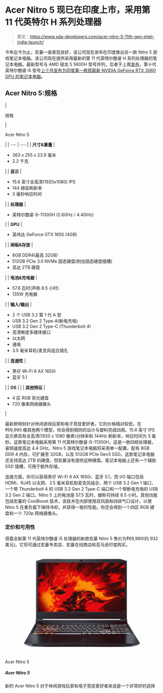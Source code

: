 # Acer Nitro 5 现已在印度上市，采用第 11 代英特尔 H 系列处理器

> 原文：<https://www.xda-developers.com/acer-nitro-5-11th-gen-intel-india-launch/>

今年迄今为止，宏碁一直表现良好，该公司现在宣布在印度推出另一款 Nitro 5 游戏笔记本电脑。该公司现在提供采用最新的第 11 代英特尔酷睿 H 系列处理器的笔记本电脑。最新型号与 AMD 锐龙 5 5600H 型号并列，后者于上周[发布](https://www.xda-developers.com/acer-nitro-5-amd-ryzen-5000-india-launch/)，第十代英特尔酷睿 i5 型号[上个月宣布为印度第一款搭载新 NVIDIA GeForce RTX 3060 GPU 的笔记本电脑](https://www.xda-developers.com/acer-nitro-5-2021-india-launch/)。

## Acer Nitro 5:规格

| 

规格

 | 

Acer Nitro 5

 |
| --- | --- |
| **尺寸&重量** | 

*   363 x 255 x 23.9 毫米
*   2.2 千克

 |
| **显示** | 

*   15.6 英寸全高清(1920x1080) IPS
*   144 赫兹刷新率
*   3 毫秒响应时间

 |
| **处理器** | 

*   英特尔酷睿 i5-11300H (2.6GHz / 4.4GHz)

 |
| **GPU** | 

*   英伟达 GeForce GTX 1650 (4GB)

 |
| **闸板&存放** | 

*   8GB DDR4(最高 32GB)
*   512GB PCIe 3.0 NVMe 固态硬盘(附加固态硬盘插槽)
*   高达 2TB 硬盘

 |
| **电池&充电器** | 

*   57.6 瓦时(声称 8.5 小时)
*   135W 充电器

 |
| **输入/输出** | 

*   2 个 USB 3.2 第 1 代 A 型
*   USB 3.2 Gen 2 Type-A(断电充电)
*   USB 3.2 Gen 2 Type-C (Thunderbolt 4)
*   高清晰度多媒体接口
*   以太网
*   通电
*   3.5 毫米耳机/麦克风组合插孔

 |
| **连通性** | 

*   黑仔 Wi-Fi 6 AX 1650i
*   蓝牙 5.1

 |
| **OS** |  |
| **其他特征** | 

*   4 区 RGB 背光键盘
*   720 像素网络摄像头

 |

最新款特别针对休闲游戏玩家和电子竞技爱好者。它的价格相对较低，在₹69,990.像其他两个模型，你会得到相同的设计与塑料完成四周。15.6 英寸 IPS 显示屏具有全高清(1920 x 1080 像素)分辨率和 144Hz 刷新率，响应时间为 3 毫秒。这款笔记本电脑采用第 11 代英特尔酷睿 i5-11300H，这是一款四核处理器，睿频速度高达 4.4 GHz。Nitro 5 游戏笔记本电脑将采用单一配置，配有 8GB DDR 4 内存，可扩展至 32GB，以及 512GB PCIe Gen3 SSD。这款笔记本电脑还支持高达 2TB 的硬盘，但宏碁没有提供这种硬盘。笔记本电脑上还有一个辅助 SSD 插槽，可用于额外存储。

连接方面，你可以获得黑仔 Wi-Fi 6 AX 1650i、蓝牙 5.1，而 I/O 端口包括 HDMI、RJ45 以太网、3.5 毫米耳机和麦克风组合、两个 USB 3.2 Gen 1 端口、一个带 Thunderbolt 4 的 USB 3.2 Gen 2 Type-C 端口和一个带断电充电的 USB 3.2 Gen 2 端口。Nitro 5 上的电池是 57.5 瓦时，据称可持续 8.5 小时。其他功能包括宏碁的 CoolBoost 技术，该技术在内部使用双风扇和四排气口设计，以使 Nitro 5 在重负载下保持冷却，并获得一致的性能。你还会得到一个四区 RGB 键盘和一个 720p 网络摄像头。

### 定价和可用性

搭载全新第 11 代英特尔酷睿 i5 处理器的新款宏碁 Nitro 5 售价为₹69,990(约 932 美元)。它将可通过宏碁专卖店、宏碁在线商店和亚马逊印度购买。

 <picture>![The new Acer Nitro 5 is a really good option for casual gamers and esports enthusiasts](img/a962d87b77f7955074ed2cf8e1d9918c.png)</picture> 

Acer Nitro 5

##### Acer Nitro 5

新的 Acer Nitro 5 对于休闲游戏玩家和电子竞技爱好者来说是一个非常好的选择
